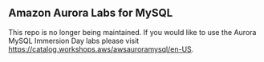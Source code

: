 ## Amazon Aurora Labs for MySQL

This repo is no longer being maintained. If you would like to use the Aurora MySQL Immersion Day labs please visit https://catalog.workshops.aws/awsauroramysql/en-US.
